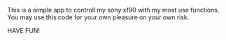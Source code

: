 This is a simple app to controll my sony xf90 with my most use functions. You may use this code for your own pleasure on your own risk. 

HAVE FUN!
